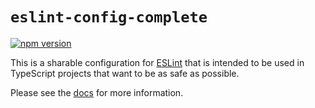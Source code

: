# `eslint-config-complete`

[![npm version](https://img.shields.io/npm/v/eslint-config-complete.svg)](https://www.npmjs.com/package/eslint-config-complete)

This is a sharable configuration for [ESLint](https://eslint.org/) that is intended to be used in TypeScript projects that want to be as safe as possible.

Please see the [docs](hhttps://complete-js.github.io/eslint-config-complete) for more information.
